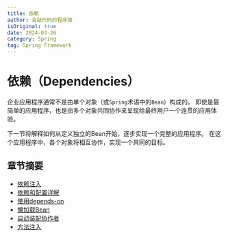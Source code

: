 ```yaml
---
title: 依赖
author: 会敲代码的程序猿
isOriginal: true
date: 2024-03-26
category: Spring
tag: Spring Framework
---
```


# 依赖（Dependencies）

企业应用程序通常不是由单个对象（或`Spring`术语中的`Bean`）构成的。
即使是最简单的应用程序，也是由多个对象共同协作来呈现给最终用户一个连贯的应用体验。

下一节将解释如何从定义独立的Bean开始，逐步实现一个完整的应用程序。
在这个应用程序中，各个对象将相互协作，实现一个共同的目标。

## 章节摘要

* [依赖注入](./factory-collaborators.md)
* [依赖和配置详解](./factory-properties-detailed.md)
* [使用depends-on](./factory-dependson.md)
* [懒加载Bean](./factory-lazy-init.md)
* [自动装配协作者](./factory-autowire.md)
* [方法注入](./factory-method-injection.md)

